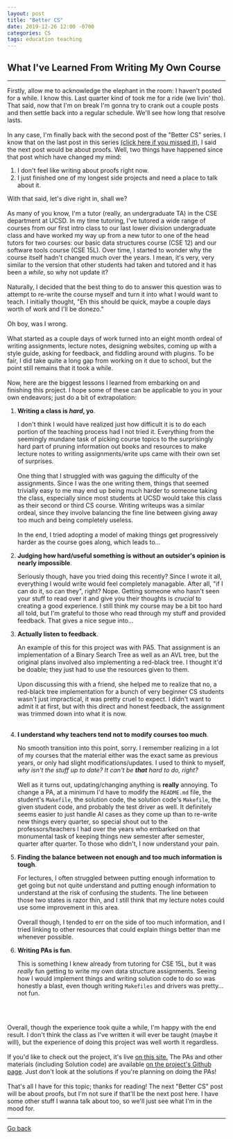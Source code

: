 ```yaml
---
layout: post
title: "Better CS"
date: 2019-12-26 12:00 -0700
categories: CS
tags: education teaching
---
```


## What I've Learned From Writing My Own Course
---

Firstly, allow me to acknowledge the elephant in the room: I haven't posted for a while. I know this.
Last quarter kind of took me for a ride (we livin' tho). That said, now that I'm on break I'm gonna
try to crank out a couple posts and then settle back into a regular schedule. We'll see how long that resolve
lasts.
<br><br>
In any case, I'm finally back with the second post of the "Better CS" series. I know that on the last post in this series
<a href="https://nate-browne.github.io/innermachinations/cs/2019/08/19/Learning-PL.html" target="_blank">(click here if you missed it)</a>,
I said the next post would be about proofs. Well, two things have happened since that post which have changed my mind:

1. I don't feel like writing about proofs right now.
2. I just finished one of my longest side projects and need a place to talk about it.

With that said, let's dive right in, shall we?
<br><br>
As many of you know, I'm a tutor (really, an undergraduate TA) in the CSE department at UCSD. In my time tutoring, I've tutored
a wide range of courses from our first intro class to our last lower division undergraduate class and have worked my way up
from a new tutor to one of the head tutors for two courses: our basic data structures course (CSE 12) and our software tools course (CSE 15L). Over time, I started to wonder why the course itself hadn't changed much over the years. I mean, it's very, very similar to the version that other students had taken and tutored and it has been a *while*, so why not update it?
<br><br>
Naturally, I decided that the best thing to do to answer this question was to attempt to re-write the course myself and
turn it into what I would want to teach. I initially thought, "Eh this should be quick, maybe a couple days worth of work and I'll be donezo."
<br><br>
Oh boy, was I wrong.
<br><br>
What started as a couple days of work turned into an eight month ordeal of writing assignments, lecture notes,
designing websites, coming up with a style guide, asking for feedback, and fiddling around with plugins.
To be fair, I did take quite a long gap from working on it due to school, but the point still remains that it took a while.
<br><br>
Now, here are the biggest lessons I learned from embarking on and finishing this project. I hope some of these
can be applicable to you in your own endeavors; just do a bit of extrapolation:

1. __Writing a class is *hard*, yo__.

   I don't think I would have realized just how difficult it is to do each portion of the
   teaching process had I not tried it. Everything from the seemingly mundane task of picking course topics
   to the surprisingly hard part of pruning information out books and resources to make lecture notes to writing assignments/write ups
   came with their own set of surprises.
   <br><br>
   One thing that I struggled with was gaguing the difficulty of the assignments. Since I was the one writing them,
   things that seemed trivially easy to me may end up being much harder to someone taking the class, especially since
   most students at UCSD would take this class as their second or third CS course. Writing writeups was a similar ordeal,
   since they involve balancing the fine line between giving away too much and being completely useless.
   <br><br>
   In the end, I tried adopting a model of making things get progressively harder as the course goes along, which leads to...

2. __Judging how hard/useful something is without an outsider's opinion is nearly impossible__.

   Seriously though, have you tried doing this recently? Since I wrote it all, everything I would write would feel completely managable.
   After all, "if I can do it, so can they", right? Nope. Getting someone who hasn't seen your stuff to read over it and
   give you their thoughts is *crucial* to creating a good experience.
   I still think my course may be a bit too hard all told, but I'm grateful to those who read through my stuff and
   provided feedback. That gives a nice segue into...

3. __Actually listen to feedback__.

   An example of this for this project was with PA5. That assignment is an implementation of a Binary Search Tree as well
   as an AVL tree, but the original plans involved also implementing a red-black tree. I thought it'd be doable; they just had
   to use the resources given to them.
   <br><br>
   Upon discussing this with a friend, she helped me to realize that no, a red-black tree implementation for a bunch of very beginner CS students wasn't just impractical, it was pretty cruel to expect. I didn't want to admit it at first, but with this direct
   and honest feedback, the assignment was trimmed down into what it is now.
   <br><br>
  
4. __I understand why teachers tend not to modify courses too much__.

   No smooth transition into this point, sorry. I remember realizing in a lot of my courses that the material
   either was the exact same as previous years, or only had slight modifications/updates. I used to think to myself,
   *why isn't the stuff up to date? It can't be __that__ hard to do, right?*
   <br><br>
   Well as it turns out, updating/changing anything is **really** annoying. To change a PA, at a minimum I'd have to modify
   the `README.md` file, the student's `Makefile`, the solution code, the solution code's `Makefile`, the given student code,
   and probably the test driver as well. It definitely seems easier to just handle AI cases as they come up than to re-write
   new things every quarter, so special shout out to the professors/teachers I had over the years who embarked on that monumental
   task of keeping things new semester after semester, quarter after quarter. To those who didn't, I now understand your pain.

5. __Finding the balance between not enough and too much information is tough__.

   For lectures, I often struggled between putting enough information to get going but not quite understand
   and putting enough information to understand at the risk of confusing the students. The line between those two states
   is razor thin, and I still think that my lecture notes could use some improvement in this area.
   <br><br>
   Overall though, I tended to err on the side of too much information, and I tried linking to other resources that could
   explain things better than me whenever possible.

6. __Writing PAs is fun__.

   This is something I knew already from tutoring for CSE 15L, but it was *really* fun getting
   to write my own data structure assignments. Seeing how I would implement things and writing solution code to do so
   was honestly a blast, even though writing `Makefiles` and drivers was pretty... not fun.

<br><br>

Overall, though the experience took quite a while, I'm happy with the end result. I don't think the class as I've
written it will ever be taught (maybe it will), but the experience of doing this project was well worth it regardless.
<br><br>
If you'd like to check out the project, it's live <a href="https://nate-browne.github.io/CSE12_Redesign/" target="_blank">on this site.</a> The PAs
and other materials (including Solution code) are available <a href="https://github.com/nate-browne/CSE12_Redesign" target="_blank">on the project's Github page</a>. Just
don't look at the solutions if you're planning on doing the PAs!
<br><br>
That's all I have for this topic; thanks for reading! The next "Better CS" post will be about proofs, but I'm not sure
if that'll be the next post here. I have some other stuff I wanna talk about too, so we'll just
see what I'm in the mood for.

---
[Go back](/innermachinations)